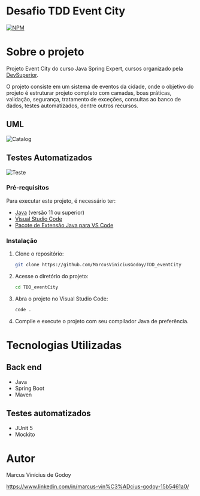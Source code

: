 # Desafio TDD Event City
[![NPM](https://img.shields.io/npm/l/react)](https://github.com/MarcusViniciusGodoy/TDD_eventCity/blob/main/LICENSE)

# Sobre o projeto

Projeto Event City do curso Java Spring Expert, cursos organizado pela [DevSuperior](https://devsuperior.com "Site da DevSuperior").

O projeto consiste em um sistema de eventos da cidade, onde o objetivo do projeto é estruturar projeto completo com camadas, boas práticas, validação, segurança, tratamento de exceções, consultas ao banco de dados, testes automatizados, dentre outros recursos. 


## UML
![Catalog](https://github.com/MarcusViniciusGodoy/assets/blob/main/eventCity.PNG)

## Testes Automatizados
![Teste](https://github.com/MarcusViniciusGodoy/assets/blob/main/Testes.PNG)

### Pré-requisitos
 Para executar este projeto, é necessário ter:
 - [Java](https://www.oracle.com/java/technologies/javase-jdk11-downloads.html) (versão 11 ou superior)
 - [Visual Studio Code](https://code.visualstudio.com/)
 - [Pacote de Extensão Java para VS Code](https://marketplace.visualstudio.com/items?itemName=vscjava.vscode-java-pack)

### Instalação
 
 1. Clone o repositório:
    ```bash
    git clone https://github.com/MarcusViniciusGodoy/TDD_eventCity
    ```
 
 2. Acesse o diretório do projeto:
    ```bash
    cd TDD_eventCity
    ```
 
 3. Abra o projeto no Visual Studio Code:
    ```bash
    code .
    ```
 
 4. Compile e execute o projeto com seu compilador Java de preferência.

# Tecnologias Utilizadas
## Back end
- Java
- Spring Boot
- Maven

## Testes automatizados
- JUnit 5
- Mockito

# Autor
Marcus Vinícius de Godoy 

https://www.linkedin.com/in/marcus-vin%C3%ADcius-godoy-15b5461a0/

